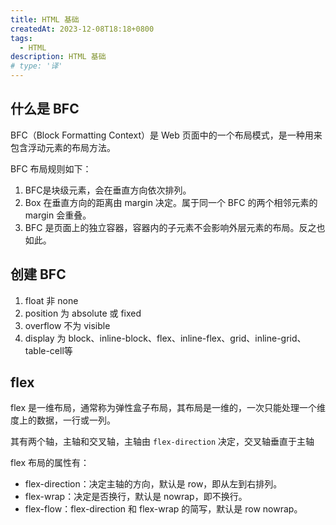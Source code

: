 ```yaml
---
title: HTML 基础
createdAt: 2023-12-08T18:18+0800
tags:
  - HTML
description: HTML 基础
# type: '译'
---
```


## 什么是 BFC

BFC（Block Formatting Context）是 Web 页面中的一个布局模式，是一种用来包含浮动元素的布局方法。

BFC 布局规则如下：

1. BFC是块级元素，会在垂直方向依次排列。
2. Box 在垂直方向的距离由 margin 决定。属于同一个 BFC 的两个相邻元素的 margin 会重叠。
5. BFC 是页面上的独立容器，容器内的子元素不会影响外层元素的布局。反之也如此。

## 创建 BFC

1. float 非 none
2. position 为 absolute 或 fixed
3. overflow 不为 visible
4. display 为 block、inline-block、flex、inline-flex、grid、inline-grid、table-cell等


## flex

flex 是一维布局，通常称为弹性盒子布局，其布局是一维的，一次只能处理一个维度上的数据，一行或一列。

其有两个轴，主轴和交叉轴，主轴由 `flex-direction` 决定，交叉轴垂直于主轴

flex 布局的属性有：

- flex-direction：决定主轴的方向，默认是 row，即从左到右排列。
- flex-wrap：决定是否换行，默认是 nowrap，即不换行。
- flex-flow：flex-direction 和 flex-wrap 的简写，默认是 row nowrap。
